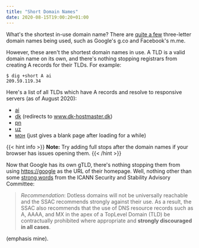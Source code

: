 ```yaml
---
title: "Short Domain Names"
date: 2020-08-15T19:00:20+01:00
---
```


What's the shortest in-use domain name? There are [quite a
few](https://en.wikipedia.org/wiki/Single-letter_second-level_domain)
three-letter domain names being used, such as Google's g.co and Facebook's
m.me.

However, these aren't the shortest domain names in use. A TLD is a valid
domain name on its own, and there's nothing stopping registrars from
creating A records for their TLDs.
For example:

```
$ dig +short A ai
209.59.119.34
```

Here's a list of all TLDs which have A records and resolve to responsive servers
(as of August 2020):

- [ai](http://ai)
- [dk](http://dk) (redirects to www.dk-hostmaster.dk)
- [pn](http://pn)
- [uz](https://uz)
- [мон](http://мон) (just gives a blank page after loading for a while)

{{< hint info >}} **Note:**
Try
adding full stops after the domain names if your browser has issues opening them.  {{< /hint >}}

Now that Google has its own gTLD, there's nothing stopping them from
using [https://google](https://google) as the URL of their homepage. Well,
nothing other than some [strong
words](https://www.icann.org/news/announcement-2013-08-30-en) from the ICANN
Security and Stability Advisory Committee:

> *Recommendation*: Dotless domains will not be universally reachable and the
> SSAC recommends strongly against their use. As a result, the SSAC also
> recommends that the use of DNS resource records such as A, AAAA, and MX in the
> apex of a TopLevel Domain (TLD) be contractually prohibited where appropriate
> and **strongly discouraged in all cases**.

(emphasis mine).
